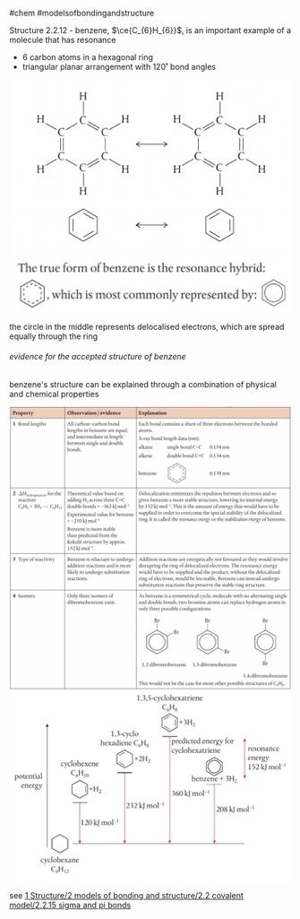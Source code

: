 #chem #modelsofbondingandstructure   
  
Structure 2.2.12 - benzene, $\ce{C_{6}H_{6}}$, is an important example of a molecule that has resonance  
  
- 6 carbon atoms in a hexagonal ring  
- triangular planar arrangement with 120˚ bond angles  
  
![benzene resonance structures.png](Media/1%20Structure/1.2/2%20covalent/benzene%20resonance%20structures.png)  
![benzene resonance hybrid.png](Media/1%20Structure/1.2/2%20covalent/benzene%20resonance%20hybrid.png)  
  
the circle in the middle represents delocalised electrons, which are spread equally through the ring  
  
###### evidence for the accepted structure of benzene  
benzene's structure can be explained through a combination of physical and chemical properties  
  
![properties of benzene.png](Media/1%20Structure/1.2/2%20covalent/properties%20of%20benzene.png)  
![enthalpy changes for aromatics.png](Media/1%20Structure/1.2/2%20covalent/enthalpy%20changes%20for%20aromatics.png)  
  
see [1 Structure/2 models of bonding and structure/2.2 covalent model/2.2.15 sigma and pi bonds](2.2.15%20sigma%20and%20pi%20bonds.md)